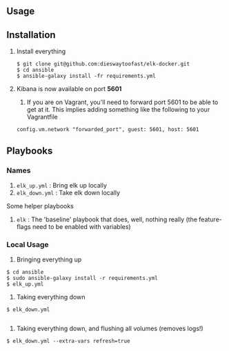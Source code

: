 ## Usage

## Installation
1. Install everything

	```
	$ git clone git@github.com:dieswaytoofast/elk-docker.git
	$ cd ansible
	$ ansible-galaxy install -fr requirements.yml
	```
1. Kibana is now available on port **5601**
	1. If you are on Vagrant, you'll need to forward port 5601 to be able to get at it.  This implies adding something like the following to your Vagrantfile 
	
	```
	config.vm.network "forwarded_port", guest: 5601, host: 5601
	```

## Playbooks
### Names
1. `elk_up.yml` : Bring elk up locally
2. `elk_down.yml` : Take elk down locally

Some helper playbooks

1. `elk` : The 'baseline' playbook that does, well, nothing really (the feature-flags need to be enabled with variables)

### Local Usage
1. Bringing everything up

```
$ cd ansible
$ sudo ansible-galaxy install -r requirements.yml
$ elk_up.yml
```
1. Taking everything down
	
```
$ elk_down.yml
	
```
1. Taking everything down, and flushing all volumes (removes logs!)
	
```
$ elk_down.yml --extra-vars refresh=true
```